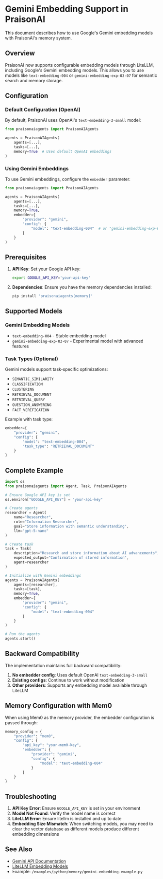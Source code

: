 # Gemini Embedding Support in PraisonAI

This document describes how to use Google's Gemini embedding models with PraisonAI's memory system.

## Overview

PraisonAI now supports configurable embedding models through LiteLLM, including Google's Gemini embedding models. This allows you to use models like `text-embedding-004` or `gemini-embedding-exp-03-07` for semantic search and memory storage.

## Configuration

### Default Configuration (OpenAI)

By default, PraisonAI uses OpenAI's `text-embedding-3-small` model:

```python
from praisonaiagents import PraisonAIAgents

agents = PraisonAIAgents(
    agents=[...],
    tasks=[...],
    memory=True  # Uses default OpenAI embeddings
)
```

### Using Gemini Embeddings

To use Gemini embeddings, configure the `embedder` parameter:

```python
from praisonaiagents import PraisonAIAgents

agents = PraisonAIAgents(
    agents=[...],
    tasks=[...],
    memory=True,
    embedder={
        "provider": "gemini",
        "config": {
            "model": "text-embedding-004"  # or "gemini-embedding-exp-03-07"
        }
    }
)
```

## Prerequisites

1. **API Key**: Set your Google API key:
   ```bash
   export GOOGLE_API_KEY='your-api-key'
   ```

2. **Dependencies**: Ensure you have the memory dependencies installed:
   ```bash
   pip install "praisonaiagents[memory]"
   ```

## Supported Models

### Gemini Embedding Models

- `text-embedding-004` - Stable embedding model
- `gemini-embedding-exp-03-07` - Experimental model with advanced features

### Task Types (Optional)

Gemini models support task-specific optimizations:
- `SEMANTIC_SIMILARITY`
- `CLASSIFICATION`
- `CLUSTERING`
- `RETRIEVAL_DOCUMENT`
- `RETRIEVAL_QUERY`
- `QUESTION_ANSWERING`
- `FACT_VERIFICATION`

Example with task type:
```python
embedder={
    "provider": "gemini",
    "config": {
        "model": "text-embedding-004",
        "task_type": "RETRIEVAL_DOCUMENT"
    }
}
```

## Complete Example

```python
import os
from praisonaiagents import Agent, Task, PraisonAIAgents

# Ensure Google API key is set
os.environ["GOOGLE_API_KEY"] = "your-api-key"

# Create agents
researcher = Agent(
    name="Researcher",
    role="Information Researcher",
    goal="Store information with semantic understanding",
    llm="gpt-5-nano"
)

# Create task
task = Task(
    description="Research and store information about AI advancements",
    expected_output="Confirmation of stored information",
    agent=researcher
)

# Initialize with Gemini embeddings
agents = PraisonAIAgents(
    agents=[researcher],
    tasks=[task],
    memory=True,
    embedder={
        "provider": "gemini",
        "config": {
            "model": "text-embedding-004"
        }
    }
)

# Run the agents
agents.start()
```

## Backward Compatibility

The implementation maintains full backward compatibility:

1. **No embedder config**: Uses default OpenAI `text-embedding-3-small`
2. **Existing configs**: Continue to work without modification
3. **Other providers**: Supports any embedding model available through LiteLLM

## Memory Configuration with Mem0

When using Mem0 as the memory provider, the embedder configuration is passed through:

```python
memory_config = {
    "provider": "mem0",
    "config": {
        "api_key": "your-mem0-key",
        "embedder": {
            "provider": "gemini",
            "config": {
                "model": "text-embedding-004"
            }
        }
    }
}
```

## Troubleshooting

1. **API Key Error**: Ensure `GOOGLE_API_KEY` is set in your environment
2. **Model Not Found**: Verify the model name is correct
3. **LiteLLM Error**: Ensure litellm is installed and up to date
4. **Embedding Size Mismatch**: When switching models, you may need to clear the vector database as different models produce different embedding dimensions

## See Also

- [Gemini API Documentation](https://ai.google.dev/gemini-api/docs/embeddings)
- [LiteLLM Embedding Models](https://docs.litellm.ai/docs/embedding/supported_embedding)
- Example: `/examples/python/memory/gemini-embedding-example.py`
